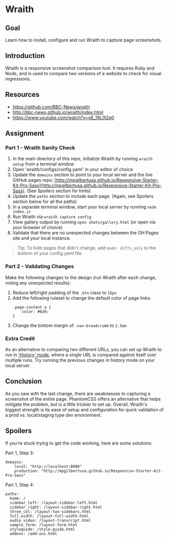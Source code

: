 # Wraith

## Goal
Learn how to install, configure and run Wraith to capture page screenshots.

## Introduction

Wraith is a responsive screenshot comparison tool. It requires Ruby and Node, and is used to compare two versions of a website to check for visual regressions.

## Resources
- https://github.com/BBC-News/wraith
- http://bbc-news.github.io/wraith/index.html
- https://www.youtube.com/watch?v=gE_19L0l2q0

## Assignment

### Part 1 - Wraith Sanity Check

1. In the main directory of this repo, initialize Wraith by running `wraith setup` from a terminal window
2. Open 'wraith/configs/config.yaml' in your editor of choice
3. Update the `domains` section to point to your local server and the live GitHub pages repo: [http://mpgilbertusa.github.io/Responsive-Starter-Kit-Pro-Sass](http://mpgilbertusa.github.io/Responsive-Starter-Kit-Pro-Sass). (See Spoilers section for hints)
4. Update the `paths` section to include each page. (Again, see Spoilers section below for all the paths)
5. In a separate terminal window, start your local server by running `node index.js`
6. Run Wraith via `wraith capture config`
7. View gallery output by running `open shots/gallery.html` (or open via your browser of choice)
8. Validate that there are no unexpected changes between the GH Pages site and your local instance.

> Tip: To hide pages that didn't change, add `mode: diffs_only` to the bottom of your config.yaml file

### Part 2 - Validating Changes

Make the following changes to the design (run Wraith after each change, noting any unexpected results):

1. Reduce left/right padding of the `.btn` class to `15px`
2. Add the following ruleset to change the default color of page links:
    ```
    .page-content a {
        color: #639;
    }
    ```
3. Change the bottom margin of `.nav-breadcrumb` to `2.5em`

### Extra Credit

As an alternative to comparing two different URLs, you can set up Wraith to run in ['History' mode](https://github.com/BBC-News/wraith#history-usage), where a single URL is compared against itself over multiple runs. Try running the previous changes in history mode on your local server.

## Conclusion

As you saw with the last change, there are weaknesses to capturing a screenshot of the entire page. PhantomCSS offers an alternative that helps mitigate the problem, but is a little trickier to set up. Overall, Wraith's biggest strength is its ease of setup and configuration for quick validation of a prod vs. local/staging type dev environment.

## Spoilers

If you're stuck trying to get the code working, here are some solutions:

Part 1, Step 3:

```
domains:
    local: "http://localhost:8080"
    production: "http://mpgilbertusa.github.io/Responsive-Starter-Kit-Pro-Sass"
```

Part 1, Step 4:

```
paths:
  home: /
  sidebar_left: /layout-sidebar-left.html
  sidebar_right: /layout-sidebar-right.html
  three_col: /layout-two-sidebars.html
  full_width: /layout-full-width.html
  audio_video: /layout-transcript.html
  sample_form: /layout-form.html
  styleguide: /style-guide.html
  addons: /add-ons.html
```